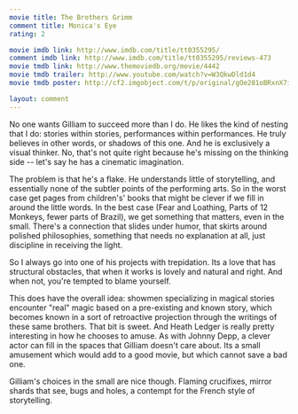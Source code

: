 ```yaml
---
movie title: The Brothers Grimm
comment title: Monica's Eye
rating: 2

movie imdb link: http://www.imdb.com/title/tt0355295/
comment imdb link: http://www.imdb.com/title/tt0355295/reviews-473
movie tmdb link: http://www.themoviedb.org/movie/4442
movie tmdb trailer: http://www.youtube.com/watch?v=W3QkwDld1d4
movie tmdb poster: http://cf2.imgobject.com/t/p/original/gOe281oBRxnX7iCAuV3MVkoyDLS.jpg

layout: comment
---
```


No one wants Gilliam to succeed more than I do. He likes the kind of nesting that I do: stories within stories, performances within performances. He truly believes in other words, or shadows of this one. And he is exclusively a visual thinker. No, that's not quite right because he's missing on the thinking side -- let's say he has a cinematic imagination.

The problem is that he's a flake. He understands little of storytelling, and essentially none of the subtler points of the performing arts. So in the worst case get pages from children's' books that might be clever if we fill in around the little words. In the best case (Fear and Loathing, Parts of 12 Monkeys, fewer parts of Brazil), we get something that matters, even in the small. There's a connection that slides under humor, that skirts around polished philosophies, something that needs no explanation at all, just discipline in receiving the light.

So I always go into one of his projects with trepidation. Its a love that has structural obstacles, that when it works is lovely and natural and right. And when not, you're tempted to blame yourself.

This does have the overall idea: showmen specializing in magical stories encounter "real" magic based on a pre-existing and known story, which becomes known in a sort of retroactive projection through the writings of these same brothers. That bit is sweet. And Heath Ledger is really pretty interesting in how he chooses to amuse. As with Johnny Depp, a clever actor can fill in the spaces that Gilliam doesn't care about. Its a small amusement which would add to a good movie, but which cannot save a bad one.

Gilliam's choices in the small are nice though. Flaming crucifixes, mirror shards that see, bugs and holes, a contempt for the French style of storytelling.